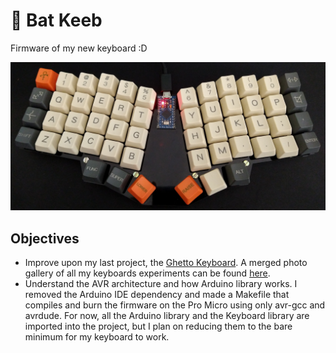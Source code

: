 # 🦇 Bat Keeb

Firmware of my new keyboard :D

![Front image of the Bat Keeb](./images/front.png)

## Objectives

* Improve upon my last project, the [Ghetto Keyboard][1]. A merged photo
  gallery of all my keyboards experiments can be found [here][2].
* Understand the AVR architecture and how Arduino library works. I removed the
  Arduino IDE dependency and made a Makefile that compiles and burn the
  firmware on the Pro Micro using only avr-gcc and avrdude. For now, all the
  Arduino library and the Keyboard library are imported into the project, but I
  plan on reducing them to the bare minimum for my keyboard to work.

[1]: https://github.com/ianliu/tabua-keyboard
[2]: https://photos.app.goo.gl/t2CV9Ba2a8GsdRCAA
